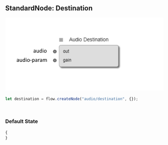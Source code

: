 ## StandardNode: Destination

<img class="zoomable" alt="Destination standard node" src="/images/standard-nodes/audio/destination.png" />

<Hierarchy :extend="{name: 'Node', link: '../../api/classes/node.html'}" />
<br/>

```js
let destination = flow.createNode("audio/destination", {});
```

<br/>

### Default State

```js
{
}
```
